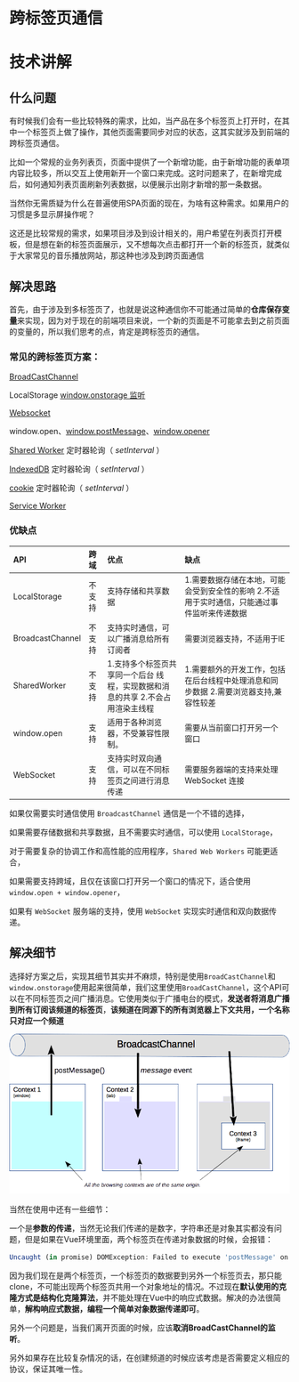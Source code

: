 # 跨标签页通信

# 技术讲解

## 什么问题

有时候我们会有一些比较特殊的需求，比如，当产品在多个标签页上打开时，在其中一个标签页上做了操作，其他页面需要同步对应的状态，这其实就涉及到前端的跨标签页通信。

比如一个常规的业务列表页，页面中提供了一个新增功能，由于新增功能的表单项内容比较多，所以交互上使用新开一个窗口来完成。这时问题来了，在新增完成后，如何通知列表页面刷新列表数据，以便展示出刚才新增的那一条数据。

当然你无需质疑为什么在普遍使用SPA页面的现在，为啥有这种需求。如果用户的习惯是多显示屏操作呢？

这还是比较常规的需求，如果项目涉及到设计相关的，用户希望在列表页打开模板，但是想在新的标签页面展示，又不想每次点击都打开一个新的标签页，就类似于大家常见的音乐播放网站，那这种也涉及到跨页面通信

## 解决思路

首先，由于涉及到多标签页了，也就是说这种通信你不可能通过简单的**仓库保存变量**来实现，因为对于现在的前端项目来说，一个新的页面是不可能拿去到之前页面的变量的，所以我们思考的点，肯定是跨标签页的通信。

### 常见的跨标签页方案：

[BroadCastChannel](https://developer.mozilla.org/zh-CN/docs/Web/API/Broadcast_Channel_API)

LocalStorage [window.onstorage 监听](https://developer.mozilla.org/zh-CN/docs/Web/API/Window/storage_event)

[Websocket](https://developer.mozilla.org/zh-CN/docs/Web/API/WebSocket)

window.open、[window.postMessage](https://developer.mozilla.org/zh-CN/docs/Web/API/Window/postMessage)、[window.opener](https://developer.mozilla.org/zh-CN/docs/Web/API/Window/opener)

[Shared Worker](https://developer.mozilla.org/zh-CN/docs/Web/API/SharedWorker) 定时器轮询（ *setInterval* ）

[IndexedDB](https://developer.mozilla.org/zh-CN/docs/Web/API/IndexedDB_API) 定时器轮询（ *setInterval* ）

[cookie](https://developer.mozilla.org/zh-CN/docs/Web/API/Document/cookie) 定时器轮询（ *setInterval* ）

[Service Worker](https://developer.mozilla.org/zh-CN/docs/Web/API/Service_Worker_API)



### 优缺点

| API              | 跨域   | 优点                                                         | 缺点                                                         |
| :--------------- | :----- | :----------------------------------------------------------- | :----------------------------------------------------------- |
| LocalStorage     | 不支持 | 支持存储和共享数据                                           | 1.需要数据存储在本地，可能会受到安全性的影响 2.不适用于实时通信，只能通过事件监听来传递数据 |
| BroadcastChannel | 不支持 | 支持实时通信，可以广播消息给所有订阅者                       | 需要浏览器支持，不适用于IE                                   |
| SharedWorker     | 不支持 | 1.支持多个标签页共享同一个后台 线程，实现数据和消息的共享 2.不会占用渲染主线程 | 1.需要额外的开发工作，包括在后台线程中处理消息和同步数据 2.需要浏览器支持,兼容性较差 |
| window.open      | 支持   | 适用于各种浏览器，不受兼容性限制。                           | 需要从当前窗口打开另一个窗口                                 |
| WebSocket        | 支持   | 支持实时双向通信，可以在不同标签页之间进行消息传递           | 需要服务器端的支持来处理 WebSocket 连接                      |

如果仅需要实时通信使用 `BroadcastChannel` 通信是一个不错的选择，

如果需要存储数据和共享数据，且不需要实时通信，可以使用 `LocalStorage`，

对于需要复杂的协调工作和高性能的应用程序，`Shared Web Workers` 可能更适合，

如果需要支持跨域，且仅在该窗口打开另一个窗口的情况下，适合使用 `window.open + window.opener`，

如果有 `WebSocket` 服务端的支持，使用 `WebSocket` 实现实时通信和双向数据传递。

## 解决细节

选择好方案之后，实现其细节其实并不麻烦，特别是使用`BroadCastChannel`和`window.onstorage`使用起来很简单，我们这里使用`BroadCastChannel`，这个API可以在不同标签页之间广播消息。它使用类似于广播电台的模式，**发送者将消息广播到所有订阅该频道的标签页**，**该频道在同源下的所有浏览器上下文共用，一个名称只对应一个频道**

![Broadcast Channel API 的原理](./assets/broadcastchannel.png)

当然在使用中还有一些细节：

一个是**参数的传递**，当然无论我们传递的是数字，字符串还是对象其实都没有问题，但是如果在Vue环境里面，两个标签页在传递对象数据的时候，会报错：

```typescript
Uncaught (in promise) DOMException: Failed to execute 'postMessage' on 'BroadcastChannel': #<Object> could not be cloned.
```

因为我们现在是两个标签页，一个标签页的数据要到另外一个标签页去，那只能clone，不可能出现两个标签页共用一个对象地址的情况。不过现在**默认使用的克隆方式是结构化克隆算法**，并不能处理在Vue中的响应式数据。解决的办法很简单，**解构响应式数据，编程一个简单对象数据传递即可**。

另外一个问题是，当我们离开页面的时候，应该**取消BroadCastChannel的监听**。

另外如果存在比较复杂情况的话，在创建频道的时候应该考虑是否需要定义相应的协议，保证其唯一性。
